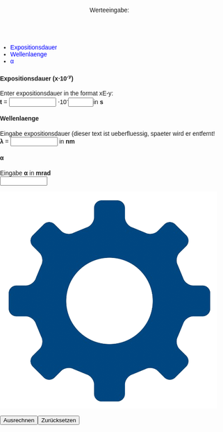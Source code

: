 <html lang="en">
<head>
<meta charset="UTF-8">
<meta name="viewport" content="width=device-width, initial-scale=1.0">
<title>Laser Safety</title>
<style>
/* Your CSS styles here */
a:link {
  color: blue;
  background-color: transparent;
  text-decoration: none;
}

a:visited {
  color: blue;
  background-color: transparent;
  text-decoration: none;
}

a:hover {
  color: black;
  background-color: transparent;
  text-decoration: underline;
}

a:active {
  color: blue;
  background-color: transparent;
  text-decoration: underline;
}

* {
  box-sizing: border-box;
}
input[type=text] {
  width: 20%;
}
input[type=number] {
  width: 50px;
}
body {
  font-family: Arial, Helvetica, sans-serif;
  display: flex;
  flex-direction: column;
  margin: 0;
  padding: 0;
}

/* Style the navigation menu */
nav {
  background: #ccc;
  padding: 20px;
  height: auto;
}

article {
  background-color: #f1f1f1;
  padding: 20px;
  border-radius: 10px;
  margin-top: 20px;
}

/* Style the header */
header {
  background-color: #666;
  padding: 30px;
  text-align: center;
  font-size: 35px;
  color: white;
  position: relative;
}

/* Trapezoid */
.header-trapezoid {
  width: 20%; /* Adjust width as needed */
  /*background-color: #4cbaef; */
  position: absolute; 
  right: 0px;
  top: 0px;
  border-top: 100px solid #4cbaef;
  border-left: 50px solid transparent;
}

/* Style the list inside the menu */
nav ul {
  list-style-type: none;
  padding: 0;
}

/* Responsive layout - makes the menu and the content (inside the section) sit on top of each other instead of next to each other */
@media (max-width: 600px) {
  section {
    display: flex;
    flex-direction: column;
    width: 100%;
  }
  article {
    height: 33%;
  }
  nav {
    width: 100%; /* Cover the whole screen on small screens */
  } 
  footer {
    background-color: #777;
    padding: 10px;
    text-align: center;
    color: white;
    margin-top: auto; /* Push the footer to the bottom */
    width: 100%;
    position: relative;
  }
}

@media (min-width: 601px) {
  section {
    display: flex;
    flex-direction: row;
  }
  article {
    width: 33%;
  }
  nav {
    max-width: 300px;
    height: auto;
  }
  footer {
    background-color: #777;
    padding: 10px;
    text-align: center;
    color: white;
    margin-top: auto; /* Push the footer to the bottom */
    width: 100%;
    position: relative;
  }
}

.settings-btn {
  position: absolute;
  left: 10px;
  bottom: 10px;
  cursor: pointer;
}
.menu {
  display: none;
  position: absolute;
  right: -200px; /* initially off-screen */
  top: 50px;
  background-color: #fff;
  border: 1px solid #ccc;
  padding: 10px;
  transition: right 1s; /* Simplified transition effect */
  height: 300px;
}

.rotate-settings {
  height: 50px; /* Maintain aspect ratio */
  position: relative; /* Set position to relative */
  transition: transform 0.3s ease, left 0.3s ease, bottom 0.3s ease; /* Add transition effect */
  z-index: 1; /* Ensure the button is above the menu */
}
.rotate-settings.rotate {
  transform: rotate(45deg); /* Rotate clockwise */
}
.settings-btn {
  left: 10px;
  bottom: 10px;
  cursor: pointer;
}
.menu.show {
  right: 100px; /* Slide in from the right */
}
</style>
</head>
<body>

<header>
  Werteeingabe:
  <div class="header-trapezoid"></div>
</header>

<section>
  <nav>
    <ul>
      <li><a href="#">Expositionsdauer</a></li>
      <li><a href="#">Wellenlaenge</a></li>
      <li><a href="#">&#945;</a></li>
    </ul>
  </nav>
  <section id="Expositionsdauer">
    <form id="myForm">
      <article>
        <h1>Expositionsdauer (x&sdot;10<sup>-y</sup>)</h1>
        <p>Enter expositionsdauer in the format xE-y:
          <br><b>t</b> = <input type="text" id="expositionsdauer_x"> &sdot;10<sup><bold>-</bold></sup><input type="number" id="expositionsdauer_y">in <b>s</b></p>
      </article>
      <article id="Wellenlaenge">
        <h1>Wellenlaenge</h1>
        <p>Eingabe expositionsdauer (dieser text ist ueberfluessig, spaeter wird er entfernt!
          <br><b>&lambda;</b> = <input type="text" id="wellenlaenge"> in <b>nm</b></p>
      </article>
      <article id="Alpha">
        <h1>&#945;</h1>
        <p>Eingabe <b>&#945;</b> in <b>mrad</b>    
          <br><input type="text" id="alpha"></p>
      </article>
    </form>
  </section>

<!-- Link to the JavaScript file for calculations -->
<script src="calculator.js"></script>
<!-- Link to the JavaScript file for menu transitions -->
<script src="menu-logic.js"></script>
<footer>
  <div class="settings-btn" onclick="toggleMenu()">
    <!-- Use the image directly as the button -->
    <img src="IMG_0217.png" alt="Settings" class="rotate-settings">
  </div>
  <div class="menu" id="menu">
    <!-- Add your menu content here -->
    <!-- For example: -->
    <p>Menu Content</p>
  </div>
  <p><input type="submit" value="Ausrechnen" onclick="calculate()"><input type="reset" value="Zur&uuml;cksetzen"></p>
  <p id="result"></p>
</footer>
</body>
</html>

